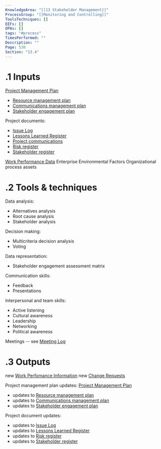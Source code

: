 ```yaml
---
KnowledgeArea: "[[13 Stakeholder Management]]"
ProcessGroup: "[[Monitoring and Controlling]]"
ToolsTechniques: []
EEFs: []
OPAs: []
tags: "#process"
TimesPerformed: ""
Description: ""
Page: 530
Section: "13.4"
---
```

# .1 Inputs
[Project Management Plan](Project%20Management%20Plan.md)
* [Resource management plan](Resource%20management%20plan.md)
* [Communications management plan](Communications%20management%20plan.md)
* [Stakeholder engagement plan](Stakeholder%20engagement%20plan.md)

Project documents:
* [Issue Log](Issue%20Log.md)
* [Lessons Learned Register](Lessons%20Learned%20Register.md)
* [Project communications](Project%20communications.md)
* [Risk register](Risk%20register.md)
* [Stakeholder register](Stakeholder%20register.md)

[Work Performance Data](Work%20Performance%20Data.md)
Enterprise Environmental Factors
Organizational process assets

# .2 Tools & techniques
Data analysis:
* Alternatives analysis
* Root cause analysis
* Stakeholder analysis

Decision making:
* Multicriteria decision analysis
* Voting

Data representation:
* Stakeholder engagement assessment matrix

Communication skills:
* Feedback
* Presentations

Interpersonal and team skills:
* Active listening
* Cultural awareness
* Leadership
* Networking
* Political awareness

Meetings -- see [Meeting Log](Meeting%20Log.md)

# .3 Outputs
new [Work Perfomance Information](Work%20Perfomance%20Information.md)
new [Change Requests](Change%20Requests.md)

Project management plan updates: [Project Management Plan](Project%20Management%20Plan.md)
* updates to [Resource management plan](Resource%20management%20plan.md)
* updates to [Communications management plan](Communications%20management%20plan.md)
* updates to [Stakeholder engagement plan](Stakeholder%20engagement%20plan.md)

Project document updates:
* updates to [Issue Log](Issue%20Log.md)
* updates to [Lessons Learned Register](Lessons%20Learned%20Register.md)
* updates to [Risk register](Risk%20register.md)
* updates to [Stakeholder register](Stakeholder%20register.md)


